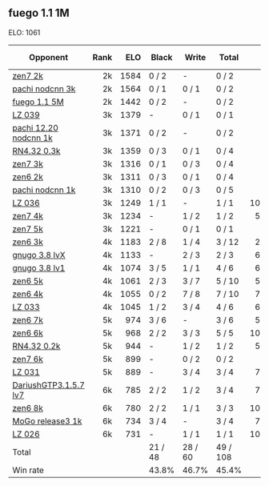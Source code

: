 ## fuego 1.1 1M ##

ELO: 1061

Opponent | Rank | ELO | Black | Write | Total | Win rate
---------|-----:|----:|-------|-------|-------|-------:
[zen7 2k](zen7%202k.md) | 2k | 1584 | 0 / 2 | - | 0 / 2 | 0.0%
[pachi nodcnn 3k](pachi%20nodcnn%203k.md) | 2k | 1564 | 0 / 1 | 0 / 1 | 0 / 2 | 0.0%
[fuego 1.1 5M](fuego%201.1%205M.md) | 2k | 1442 | 0 / 2 | - | 0 / 2 | 0.0%
[LZ 039](LZ%20039.md) | 3k | 1379 | - | 0 / 1 | 0 / 1 | 0.0%
[pachi 12.20 nodcnn 1k](pachi%2012.20%20nodcnn%201k.md) | 3k | 1371 | 0 / 2 | - | 0 / 2 | 0.0%
[RN4.32 0.3k](RN4.32%200.3k.md) | 3k | 1359 | 0 / 3 | 0 / 1 | 0 / 4 | 0.0%
[zen7 3k](zen7%203k.md) | 3k | 1316 | 0 / 1 | 0 / 3 | 0 / 4 | 0.0%
[zen6 2k](zen6%202k.md) | 3k | 1311 | 0 / 3 | 0 / 1 | 0 / 4 | 0.0%
[pachi nodcnn 1k](pachi%20nodcnn%201k.md) | 3k | 1310 | 0 / 2 | 0 / 3 | 0 / 5 | 0.0%
[LZ 036](LZ%20036.md) | 3k | 1249 | 1 / 1 | - | 1 / 1 | 100.0%
[zen7 4k](zen7%204k.md) | 3k | 1234 | - | 1 / 2 | 1 / 2 | 50.0%
[zen7 5k](zen7%205k.md) | 3k | 1221 | - | 0 / 1 | 0 / 1 | 0.0%
[zen6 3k](zen6%203k.md) | 4k | 1183 | 2 / 8 | 1 / 4 | 3 / 12 | 25.0%
[gnugo 3.8 lvX](gnugo%203.8%20lvX.md) | 4k | 1133 | - | 2 / 3 | 2 / 3 | 66.7%
[gnugo 3.8 lv1](gnugo%203.8%20lv1.md) | 4k | 1074 | 3 / 5 | 1 / 1 | 4 / 6 | 66.7%
[zen6 5k](zen6%205k.md) | 4k | 1061 | 2 / 3 | 3 / 7 | 5 / 10 | 50.0%
[zen6 4k](zen6%204k.md) | 4k | 1055 | 0 / 2 | 7 / 8 | 7 / 10 | 70.0%
[LZ 033](LZ%20033.md) | 4k | 1045 | 1 / 2 | 3 / 4 | 4 / 6 | 66.7%
[zen6 7k](zen6%207k.md) | 5k | 974 | 3 / 6 | - | 3 / 6 | 50.0%
[zen6 6k](zen6%206k.md) | 5k | 968 | 2 / 2 | 3 / 3 | 5 / 5 | 100.0%
[RN4.32 0.2k](RN4.32%200.2k.md) | 5k | 944 | - | 1 / 2 | 1 / 2 | 50.0%
[zen7 6k](zen7%206k.md) | 5k | 899 | - | 0 / 2 | 0 / 2 | 0.0%
[LZ 031](LZ%20031.md) | 5k | 889 | - | 3 / 4 | 3 / 4 | 75.0%
[DariushGTP3.1.5.7 lv7](DariushGTP3.1.5.7%20lv7.md) | 6k | 785 | 2 / 2 | 1 / 2 | 3 / 4 | 75.0%
[zen6 8k](zen6%208k.md) | 6k | 780 | 2 / 2 | 1 / 1 | 3 / 3 | 100.0%
[MoGo release3 1k](MoGo%20release3%201k.md) | 6k | 734 | 3 / 4 | - | 3 / 4 | 75.0%
[LZ 026](LZ%20026.md) | 6k | 731 | - | 1 / 1 | 1 / 1 | 100.0%
Total | | | 21 / 48 | 28 / 60 | 49 / 108 | 
Win rate| | | 43.8% | 46.7% | 45.4% | 
